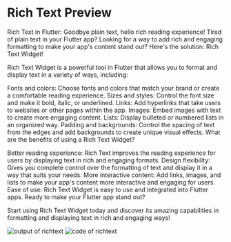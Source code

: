 # Rich Text Preview
Rich Text in Flutter: Goodbye plain text, hello rich reading experience!
Tired of plain text in your Flutter app? Looking for a way to add rich and engaging formatting to make your app's content stand out? Here's the solution: Rich Text Widget!

Rich Text Widget is a powerful tool in Flutter that allows you to format and display text in a variety of ways, including:

Fonts and colors: Choose fonts and colors that match your brand or create a comfortable reading experience.
Sizes and styles: Control the font size and make it bold, italic, or underlined.
Links: Add hyperlinks that take users to websites or other pages within the app.
Images: Embed images with text to create more engaging content.
Lists: Display bulleted or numbered lists in an organized way.
Padding and backgrounds: Control the spacing of text from the edges and add backgrounds to create unique visual effects.
What are the benefits of using a Rich Text Widget?

Better reading experience: Rich Text improves the reading experience for users by displaying text in rich and engaging formats.
Design flexibility: Gives you complete control over the formatting of text and display it in a way that suits your needs.
More interactive content: Add links, images, and lists to make your app's content more interactive and engaging for users.
Ease of use: Rich Text Widget is easy to use and integrated into Flutter apps.
Ready to make your Flutter app stand out?

Start using Rich Text Widget today and discover its amazing capabilities in formatting and displaying text in rich and engaging ways!

![output of richtext](https://github.com/MosasaUnited/TestApp/assets/79766907/6114caac-3aeb-4ff9-bbee-53b7a6138091)
![code of richtext](https://github.com/MosasaUnited/TestApp/assets/79766907/6aea1434-a1ca-4fc1-814d-2973ad3d6c13)


